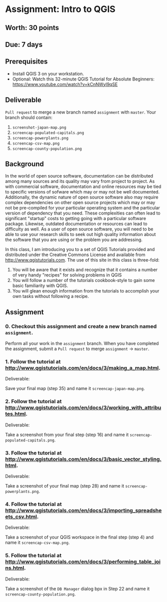 # Assignment: Intro to QGIS
## Worth: 30 points
## Due: 7 days

## Prerequisites
- Install QGIS 3 on your workstation.
- Optional: Watch this 32-minute QGIS Tutorial for Absolute Beginners: https://www.youtube.com/watch?v=kCnNWyl9qSE

## Deliverable
`Pull request` to merge a new branch named `assignment` with `master`. Your branch should contain:
1. `screenshot-japan-map.png`
2. `screencap-populated-capitals.png`
3. `screencap-powerplants.png`
4. `screencap-csv-map.png`
5. `screencap-county-population.png`

## Background

In the world of open source software, documentation can be distributed among many sources and its quality may vary from project
to project. As with commercial software, documentation and online resources may be tied to specific versions of sofware
which may or may not be well documented. Additionally, the dynamic nature of open source software also may require complex 
dependencies on other open source projects which may or may not be pre-compiled for your particular operating system and
the particular version of dependency that you need. These complexities can often lead to significant "startup" costs to 
getting going with a particular software package. Likewise, outdated documentation or resources can lead to difficulty as
well. As a user of open source software, you will need to be able to use your research skills to seek out high quality 
information about the software that you are using or the problem you are addressing.

In this class, I am introducing you to a set of QGIS Tutorials provided and distributed under the Creative Commons License
and available from http://www.qgistutorials.com. The use of this site in this class is three-fold: 
1. You will be aware that it exists and recognize that it contains a number of very handy "recipes" for solving problems in QGIS
2. You will follow a number of the tutorials cookbook-style to gain some basic familiarity with QGIS.
3. You will glean enough information from the tutorials to accomplish your own tasks without following a recipe.

## Assignment

### 0. Checkout this assignment and create a new branch named `assignment`.
Perform all your work in the `assignment` branch. When you have completed the assignment, submit a `Pull request` to merge `assignment` -> `master`.

### 1. Follow the tutorial at http://www.qgistutorials.com/en/docs/3/making_a_map.html.

Deliverable:

Save your final map (step 35) and name it `screencap-japan-map.png`. 

### 2. Follow the tutorial at http://www.qgistutorials.com/en/docs/3/working_with_attributes.html.

Deliverable: 

Take a screenshot from your final step (step 16) and name it `screencap-populated-capitals.png`.

### 3. Follow the tutorial at http://www.qgistutorials.com/en/docs/3/basic_vector_styling.html.

Deliverable:

Take a screenshot of your final map (step 28) and name it `screencap-powerplants.png`.

### 4. Follow the tutorial at http://www.qgistutorials.com/en/docs/3/importing_spreadsheets_csv.html.

Deliverable:

Take a screenshot of your QGIS workspace in the final step (step 4) and name it `screencap-csv-map.png`.

### 5. Follow the tutorial at http://www.qgistutorials.com/en/docs/3/performing_table_joins.html.

Deliverable:

Take a screenshot of the `DB Manager` dialog bpx in Step 22 and name it `screencap-county-population.png`.

